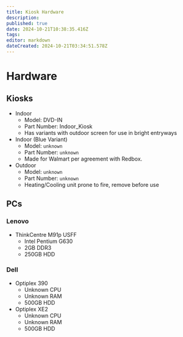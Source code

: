 ```yaml
---
title: Kiosk Hardware
description: 
published: true
date: 2024-10-21T10:38:35.416Z
tags: 
editor: markdown
dateCreated: 2024-10-21T03:34:51.578Z
---
```


# Hardware

## Kiosks
- Indoor
  - Model: DVD-IN
  - Part Number: Indoor_Kiosk
  - Has variants with outdoor screen for use in bright entryways
- Indoor (Blue Variant)
  - Model: `unknown`
  - Part Number: `unknown`
  - Made for Walmart per agreement with Redbox.
- Outdoor
  - Model: `unknown`
  - Part Number: `unknown`
  - Heating/Cooling unit prone to fire, remove before use

## PCs

### Lenovo
- ThinkCentre M91p USFF
  - Intel Pentium G630
  - 2GB DDR3
  - 250GB HDD

### Dell
- Optiplex 390
  - Unknown CPU
  - Unknown RAM
  - 500GB HDD
- Optiplex XE2
  - Unknown CPU
  - Unknown RAM
  - 500GB HDD
